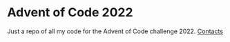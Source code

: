 # Advent of Code 2022
Just a repo of all my code for the Advent of Code challenge 2022.
[Contacts](https://torkd.space)